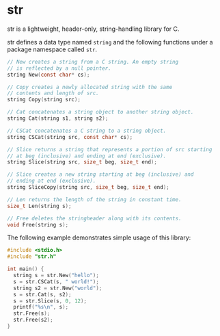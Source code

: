 # str

str is a lightweight, header-only, string-handling library for C.

str defines a data type named `string` and the following functions under a package namespace called `str`.
```C
// New creates a string from a C string. An empty string
// is reflected by a null pointer.
string New(const char* cs);

// Copy creates a newly allocated string with the same
// contents and length of src.
string Copy(string src);

// Cat concatenates a string object to another string object.
string Cat(string s1, string s2);

// CSCat concatenates a C string to a string object.
string CSCat(string src, const char* cs);

// Slice returns a string that represents a portion of src starting
// at beg (inclusive) and ending at end (exclusive).
string Slice(string src, size_t beg, size_t end);

// Slice creates a new string starting at beg (inclusive) and
// ending at end (exclusive).
string SliceCopy(string src, size_t beg, size_t end);

// Len returns the length of the string in constant time.
size_t Len(string s);

// Free deletes the stringheader along with its contents.
void Free(string s);
```

The following example demonstrates simple usage of this library:
```C
#include <stdio.h>
#include "str.h"

int main() {
  string s = str.New("hello");
  s = str.CSCat(s, " world!");
  string s2 = str.New("world");
  s = str.Cat(s, s2);
  s = str.Slice(s, 0, 12);
  printf("%s\n", s);
  str.Free(s);
  str.Free(s2);
}
```